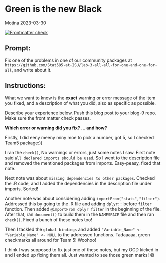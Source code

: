 Green is the new Black
================
Motina
2023-03-30

<!-- README.md is generated from README.Rmd. Please edit that file -->
<!-- badges: start -->

[![Frontmatter
check](../../actions/workflows/check-yaml.yaml/badge.svg)](../../actions/workflows/check-yaml.yaml)
<!-- badges: end -->

## Prompt:

Fix one of the problems in one of our community packages at
`https://github.com/Stat585-at-ISU/lab-3-all-all-for-one-and-one-for-all`,
and write about it.

## Instructions:

What we want to know is the **exact** warning or error message of the
item you fixed, and a description of what you did, also as specific as
possible.

Describe your experience below. Push this blog post to your blog-9 repo.
Make sure the front matter check passes.

**Which error or warning did you fix? … and how?**

Firstly, I did eeny meeny miny moe to pick a number, got 5, so I checked
Team5 package:))

I ran the `check()`, No warnings or errors, just some notes I saw. First
note said `all declared imports should be used`. So I went to the
description file and removed the mentioned packages from imports.
Easy-peasy, fixed that note.

Next note was about `missing dependencies to other packages`. Checked
the .R code, and I added the dependencies in the description file under
imports. Sorted!

Another note was about considering adding
`importFrom("stats","filter")`. Addressed this by going to the .R file
and adding `dplyr::` before `filter` function. Then added
`@importFrom dplyr filter` in the beginning of the file. After that, ran
`document()` to build them in the `NAMESPACE` file and then ran
`check()`. Fixed a bunch of these notes too!

Then I tackled the `global bindings` and added
`"Variable_Name" <- "Variable_Name" <- NULL` to the addressed functions.
Tadaaaaa, green checkmarks all around for Team 5! Woohoo!

I think I was supposed to fix just one of these notes, but my OCD kicked
in and I ended up fixing them all. Just wanted to see those green marks!
😅

